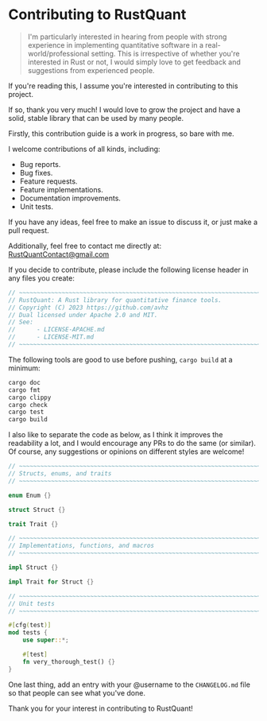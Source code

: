 # Contributing to RustQuant

> I'm particularly interested in hearing from people with strong experience in implementing quantitative software in a real-world/professional setting. This is irrespective of whether you're interested in Rust or not, I would simply love to get feedback and suggestions from experienced people.

If you're reading this, I assume you're interested in contributing to this project.

If so, thank you very much! I would love to grow the project and have a solid, stable library that can be used by many people.

Firstly, this contribution guide is a work in progress, so bare with me.

I welcome contributions of all kinds, including:

* Bug reports.
* Bug fixes.
* Feature requests.
* Feature implementations.
* Documentation improvements.
* Unit tests.

If you have any ideas, feel free to make an issue to discuss it, or just make a pull request.

Additionally, feel free to contact me directly at: <RustQuantContact@gmail.com>

If you decide to contribute, please include the following license header in any files you create:

```rust
// ~~~~~~~~~~~~~~~~~~~~~~~~~~~~~~~~~~~~~~~~~~~~~~~~~~~~~~~~~~~~~~~~~~~~~~~~~~~~
// RustQuant: A Rust library for quantitative finance tools.
// Copyright (C) 2023 https://github.com/avhz
// Dual licensed under Apache 2.0 and MIT. 
// See:
//      - LICENSE-APACHE.md 
//      - LICENSE-MIT.md
// ~~~~~~~~~~~~~~~~~~~~~~~~~~~~~~~~~~~~~~~~~~~~~~~~~~~~~~~~~~~~~~~~~~~~~~~~~~~~
```

The following tools are good to use before pushing, `cargo build` at a minimum:

```bash
cargo doc
cargo fmt
cargo clippy
cargo check
cargo test
cargo build
```

I also like to separate the code as below, as I think it improves the readability a lot, and I would encourage any PRs to do the same (or similar). Of course, any suggestions or opinions on different styles are welcome!

```rust
// ~~~~~~~~~~~~~~~~~~~~~~~~~~~~~~~~~~~~~~~~~~~~~~~~~~~~~~~~~~~~~~~~~~~~~~~~~~~~
// Structs, enums, and traits
// ~~~~~~~~~~~~~~~~~~~~~~~~~~~~~~~~~~~~~~~~~~~~~~~~~~~~~~~~~~~~~~~~~~~~~~~~~~~~

enum Enum {}

struct Struct {}

trait Trait {}

// ~~~~~~~~~~~~~~~~~~~~~~~~~~~~~~~~~~~~~~~~~~~~~~~~~~~~~~~~~~~~~~~~~~~~~~~~~~~~
// Implementations, functions, and macros
// ~~~~~~~~~~~~~~~~~~~~~~~~~~~~~~~~~~~~~~~~~~~~~~~~~~~~~~~~~~~~~~~~~~~~~~~~~~~~

impl Struct {}

impl Trait for Struct {}

// ~~~~~~~~~~~~~~~~~~~~~~~~~~~~~~~~~~~~~~~~~~~~~~~~~~~~~~~~~~~~~~~~~~~~~~~~~~~~
// Unit tests
// ~~~~~~~~~~~~~~~~~~~~~~~~~~~~~~~~~~~~~~~~~~~~~~~~~~~~~~~~~~~~~~~~~~~~~~~~~~~~

#[cfg(test)]
mod tests {
    use super::*;

    #[test]
    fn very_thorough_test() {}
}
```

One last thing, add an entry with your @username to the `CHANGELOG.md` file so that people can see what you've done.

Thank you for your interest in contributing to RustQuant!
